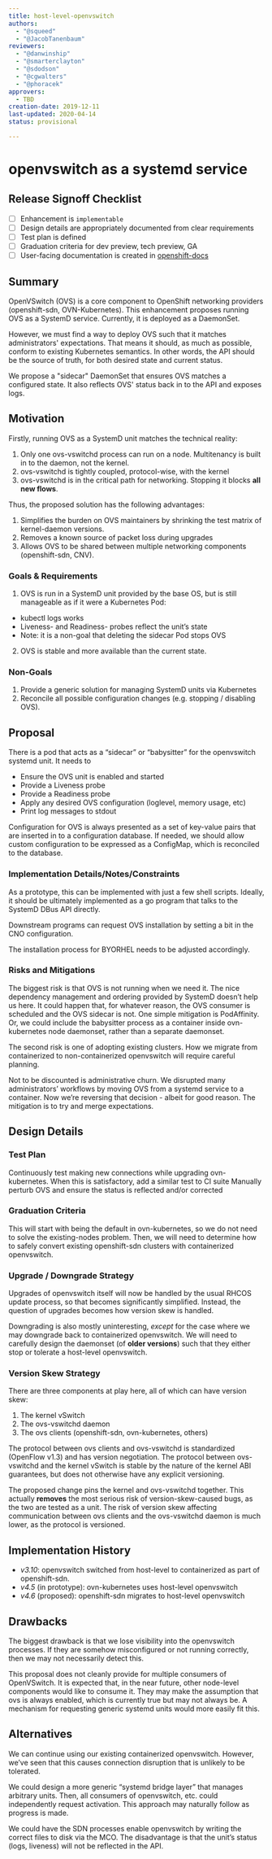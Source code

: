 ```yaml
---
title: host-level-openvswitch
authors:
  - "@squeed"
  - "@JacobTanenbaum"
reviewers:
  - "@danwinship"
  - "@smarterclayton"
  - "@sdodson"
  - "@cgwalters"
  - "@phoracek"
approvers:
  - TBD
creation-date: 2019-12-11
last-updated: 2020-04-14
status: provisional

---
```


# openvswitch as a systemd service


## Release Signoff Checklist

- [ ] Enhancement is `implementable`
- [ ] Design details are appropriately documented from clear requirements
- [ ] Test plan is defined
- [ ] Graduation criteria for dev preview, tech preview, GA
- [ ] User-facing documentation is created in [openshift-docs](https://github.com/openshift/openshift-docs/)

## Summary

OpenVSwitch (OVS) is a core component to OpenShift networking providers (openshift-sdn, OVN-Kubernetes). This enhancement proposes running OVS as a SystemD service. Currently, it is deployed as a DaemonSet.

However, we must find a way to deploy OVS such that it matches administrators' expectations. That means it should, as much as possible, conform to existing Kubernetes semantics. In other words, the API should be the source of truth, for both desired state and current status.

We propose a "sidecar" DaemonSet that ensures OVS matches a configured state. It also reflects OVS' status back in to the API and exposes logs.

## Motivation

Firstly, running OVS as a SystemD unit matches the technical reality:
1. Only one ovs-vswitchd process can run on a node. Multitenancy is built in to the daemon, not the kernel.
2. ovs-vswitchd is tightly coupled, protocol-wise, with the kernel
3. ovs-vswitchd is in the critical path for networking. Stopping it blocks **all new flows**.

Thus, the proposed solution has the following advantages:
1. Simplifies the burden on OVS maintainers by shrinking the test matrix of kernel-daemon versions.
2. Removes a known source of packet loss during upgrades
3. Allows OVS to be shared between multiple networking components (openshift-sdn, CNV).

### Goals & Requirements

1. OVS is run in a SystemD unit provided by the base OS, but is still manageable as if it were a Kubernetes Pod:
  - kubectl logs works
  - Liveness- and Readiness- probes reflect the unit’s state
  - Note: it is a non-goal that deleting the sidecar Pod stops OVS
2. OVS is stable and more available than the current state.

### Non-Goals

1. Provide a generic solution for managing SystemD units via Kubernetes
2. Reconcile all possible configuration changes (e.g. stopping / disabling OVS).

## Proposal

There is a pod that acts as a “sidecar” or “babysitter” for the openvswitch systemd unit. It needs to

- Ensure the OVS unit is enabled and started
- Provide a Liveness probe
- Provide a Readiness probe
- Apply any desired OVS configuration (loglevel, memory usage, etc)
- Print log messages to stdout

Configuration for OVS is always presented as a set of key-value pairs that are inserted in to a configuration database. If needed, we should allow custom configuration to be expressed as a ConfigMap, which is reconciled to the database.


### Implementation Details/Notes/Constraints

As a prototype, this can be implemented with just a few shell scripts. Ideally, it should be ultimately implemented as a go program that talks to the SystemD DBus API directly.

Downstream programs can request OVS installation by setting a bit in the CNO configuration.

The installation process for BYORHEL needs to be adjusted accordingly.

### Risks and Mitigations

The biggest risk is that OVS is not running when we need it. The nice dependency management and ordering provided by SystemD doesn’t help us here. It could happen that, for whatever reason, the OVS consumer is scheduled and the OVS sidecar is not. One simple mitigation is PodAffinity. Or, we could include the babysitter process as a container inside ovn-kubernetes node daemonset, rather than a separate daemonset.

The second risk is one of adopting existing clusters. How we migrate from containerized to non-containerized openvswitch will require careful planning.

Not to be discounted is administrative churn. We disrupted many administrators’ workflows by moving OVS from a systemd service to a container. Now we’re reversing that decision - albeit for good reason. The mitigation is to try and merge expectations.

## Design Details

### Test Plan

Continuously test making new connections while upgrading ovn-kubernetes. When this is satisfactory, add a similar test to CI suite
Manually perturb OVS and ensure the status is reflected and/or corrected

### Graduation Criteria

This will start with being the default in ovn-kubernetes, so we do not need to solve the existing-nodes problem. Then, we will need to determine how to safely convert existing openshift-sdn clusters with containerized openvswitch.

### Upgrade / Downgrade Strategy

Upgrades of openvswitch itself will now be handled by the usual RHCOS update process, so that becomes significantly simplified. Instead, the question of upgrades becomes how version skew is handled.

Downgrading is also mostly uninteresting, *except* for the case where we may downgrade back to containerized openvswitch. We will need to carefully design the daemonset (of **older versions**) such that they either stop or tolerate a host-level openvswitch.

### Version Skew Strategy

There are three components at play here, all of which can have version skew:

1. The kernel vSwitch
2. The ovs-vswitchd daemon
3. The ovs clients (openshift-sdn, ovn-kubernetes, others)

The protocol between ovs clients and ovs-vswitchd is standardized (OpenFlow v1.3) and has version negotiation. The protocol between ovs-vswitchd and the kernel vSwitch is stable by the nature of the kernel ABI guarantees, but does not otherwise have any explicit versioning.

The proposed change pins the kernel and ovs-vswitchd together. This actually **removes** the most serious risk of version-skew-caused bugs, as the two are tested as a unit. The risk of version skew affecting communication between ovs clients and the ovs-vswitchd daemon is much lower, as the protocol is versioned.

## Implementation History

- *v3.10*: openvswitch switched from host-level to containerized as part of openshift-sdn.
- *v4.5* (in prototype): ovn-kubernetes uses host-level openvswitch
- *v4.6* (proposed): openshift-sdn migrates to host-level openvswitch

## Drawbacks

The biggest drawback is that we lose visibility into the openvswitch processes. If they are somehow misconfigured or not running correctly, then we may not necessarily detect this.

This proposal does not cleanly provide for multiple consumers of OpenVSwitch. It is expected that, in the near future, other node-level components would like to consume it. They may make the assumption that ovs is always enabled, which is currently true but may not always be. A mechanism for requesting generic systemd units would more easily fit this.

## Alternatives

We can continue using our existing containerized openvswitch. However, we’ve seen that this causes connection disruption that is unlikely to be tolerated.

We could design a more generic “systemd bridge layer” that manages arbitrary units. Then, all consumers of openvswitch, etc. could independently request activation. This approach may naturally follow as progress is made.

We could have the SDN processes enable openvswitch by writing the correct files to disk via the MCO. The disadvantage is that the unit’s status (logs, liveness) will not be reflected in the API.
